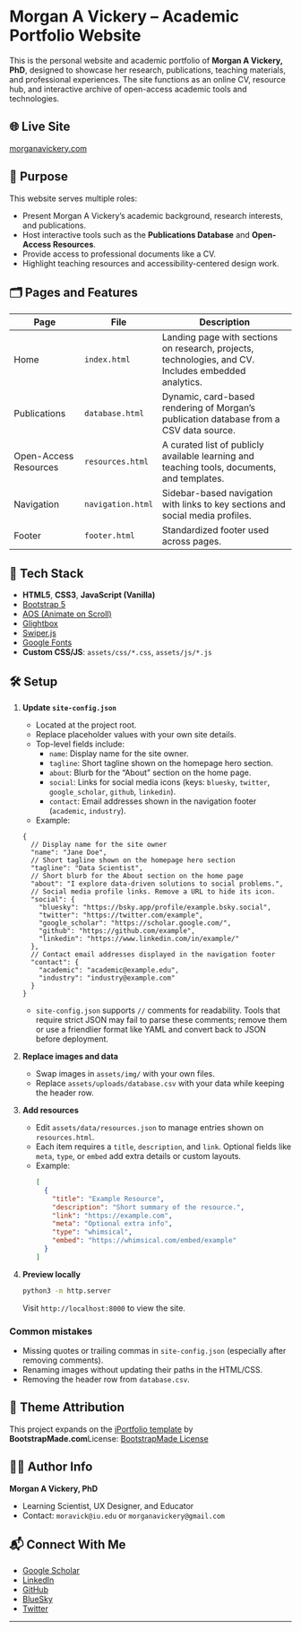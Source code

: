 # Morgan A Vickery – Academic Portfolio Website

This is the personal website and academic portfolio of **Morgan A Vickery, PhD**, designed to showcase her research, publications, teaching materials, and professional experiences. The site functions as an online CV, resource hub, and interactive archive of open-access academic tools and technologies.

## 🌐 Live Site

[morganavickery.com](https://morganavickery.com)

## 🎯 Purpose

This website serves multiple roles:

* Present Morgan A Vickery’s academic background, research interests, and publications.
* Host interactive tools such as the **Publications Database** and **Open-Access Resources**.
* Provide access to professional documents like a CV.
* Highlight teaching resources and accessibility-centered design work.

## 🗂️ Pages and Features

| Page | File | Description |
|----|----|----|
| Home | `index.html` | Landing page with sections on research, projects, technologies, and CV. Includes embedded analytics. |
| Publications | `database.html` | Dynamic, card-based rendering of Morgan’s publication database from a CSV data source. |
| Open-Access Resources | `resources.html` | A curated list of publicly available learning and teaching tools, documents, and templates. |
| Navigation | `navigation.html` | Sidebar-based navigation with links to key sections and social media profiles. |
| Footer | `footer.html` | Standardized footer used across pages. |

## 🔧 Tech Stack

* **HTML5**, **CSS3**, **JavaScript (Vanilla)**
* [Bootstrap 5](https://getbootstrap.com/)
* [AOS (Animate on Scroll)](https://michalsnik.github.io/aos/)
* [Glightbox](https://biati-digital.github.io/glightbox/)
* [Swiper.js](https://swiperjs.com/)
* [Google Fonts](https://fonts.google.com/)
* **Custom CSS/JS**: `assets/css/*.css`, `assets/js/*.js`

## 🛠️ Setup

1. **Update `site-config.json`**
   - Located at the project root.
   - Replace placeholder values with your own site details.
   - Top-level fields include:
     - `name`: Display name for the site owner.
     - `tagline`: Short tagline shown on the homepage hero section.
     - `about`: Blurb for the “About” section on the home page.
     - `social`: Links for social media icons (keys: `bluesky`, `twitter`, `google_scholar`, `github`, `linkedin`).
     - `contact`: Email addresses shown in the navigation footer (`academic`, `industry`).
   - Example:
   ```jsonc
   {
     // Display name for the site owner
     "name": "Jane Doe",
     // Short tagline shown on the homepage hero section
     "tagline": "Data Scientist",
     // Short blurb for the About section on the home page
     "about": "I explore data-driven solutions to social problems.",
     // Social media profile links. Remove a URL to hide its icon.
     "social": {
       "bluesky": "https://bsky.app/profile/example.bsky.social",
       "twitter": "https://twitter.com/example",
       "google_scholar": "https://scholar.google.com/",
       "github": "https://github.com/example",
       "linkedin": "https://www.linkedin.com/in/example/"
     },
     // Contact email addresses displayed in the navigation footer
     "contact": {
       "academic": "academic@example.edu",
       "industry": "industry@example.com"
     }
   }
   ```
   - `site-config.json` supports `//` comments for readability. Tools that require strict JSON may fail to parse these comments; remove them or use a friendlier format like YAML and convert back to JSON before deployment.

2. **Replace images and data**
   - Swap images in `assets/img/` with your own files.
   - Replace `assets/uploads/database.csv` with your data while keeping the header row.

3. **Add resources**
   - Edit `assets/data/resources.json` to manage entries shown on `resources.html`.
   - Each item requires a `title`, `description`, and `link`. Optional fields like `meta`, `type`, or `embed` add extra details or custom layouts.
   - Example:
     ```json
     [
       {
         "title": "Example Resource",
         "description": "Short summary of the resource.",
         "link": "https://example.com",
         "meta": "Optional extra info",
         "type": "whimsical",
         "embed": "https://whimsical.com/embed/example"
       }
     ]
     ```

4. **Preview locally**
   ```bash
   python3 -m http.server
   ```
   Visit `http://localhost:8000` to view the site.

### Common mistakes

- Missing quotes or trailing commas in `site-config.json` (especially after removing comments).
- Renaming images without updating their paths in the HTML/CSS.
- Removing the header row from `database.csv`.


## 🎨 Theme Attribution


This project expands on the [iPortfolio template](https://bootstrapmade.com/iportfolio-bootstrap-portfolio-websites-template/) by **BootstrapMade.com**License: [BootstrapMade License](https://bootstrapmade.com/license/)

## 👩‍🎓 Author Info

**Morgan A Vickery, PhD**

* Learning Scientist, UX Designer, and Educator
* Contact: `moravick@iu.edu` or `morganavickery@gmail.com`

## 📬 Connect With Me

* [Google Scholar](https://scholar.google.com/citations?user=k8qDnxsAAAAJ)
* [LinkedIn](https://www.linkedin.com/in/morganavickery/)
* [GitHub](https://github.com/moravick)
* [BlueSky](https://bsky.app/profile/morganavickery.bsky.social)
* [Twitter](https://twitter.com/_moravick)


---


